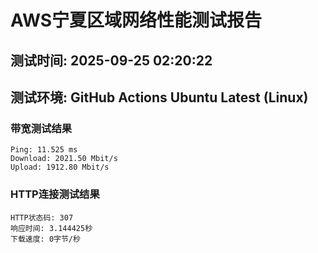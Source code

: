 # AWS宁夏区域网络性能测试报告
## 测试时间: 2025-09-25 02:20:22
## 测试环境: GitHub Actions Ubuntu Latest (Linux)

### 带宽测试结果
```
Ping: 11.525 ms
Download: 2021.50 Mbit/s
Upload: 1912.80 Mbit/s
```

### HTTP连接测试结果
```
HTTP状态码: 307
响应时间: 3.144425秒
下载速度: 0字节/秒
```

